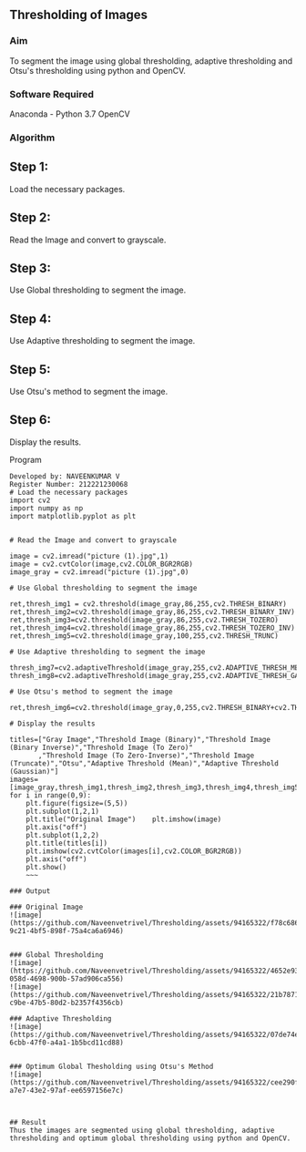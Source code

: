 ## Thresholding of Images
### Aim
To segment the image using global thresholding, adaptive thresholding and Otsu's thresholding using python and OpenCV.

### Software Required
Anaconda - Python 3.7
OpenCV
### Algorithm
## Step 1:
Load the necessary packages.

## Step 2:
Read the Image and convert to grayscale.

## Step 3:
Use Global thresholding to segment the image.

## Step 4:
Use Adaptive thresholding to segment the image.

## Step 5:
Use Otsu's method to segment the image.

## Step 6:
Display the results.

Program
~~~
Developed by: NAVEENKUMAR V
Register Number: 212221230068
# Load the necessary packages
import cv2
import numpy as np
import matplotlib.pyplot as plt


# Read the Image and convert to grayscale

image = cv2.imread("picture (1).jpg",1)
image = cv2.cvtColor(image,cv2.COLOR_BGR2RGB)
image_gray = cv2.imread("picture (1).jpg",0)

# Use Global thresholding to segment the image

ret,thresh_img1 = cv2.threshold(image_gray,86,255,cv2.THRESH_BINARY)
ret,thresh_img2=cv2.threshold(image_gray,86,255,cv2.THRESH_BINARY_INV)
ret,thresh_img3=cv2.threshold(image_gray,86,255,cv2.THRESH_TOZERO)
ret,thresh_img4=cv2.threshold(image_gray,86,255,cv2.THRESH_TOZERO_INV)
ret,thresh_img5=cv2.threshold(image_gray,100,255,cv2.THRESH_TRUNC)

# Use Adaptive thresholding to segment the image

thresh_img7=cv2.adaptiveThreshold(image_gray,255,cv2.ADAPTIVE_THRESH_MEAN_C,cv2.THRESH_BINARY,11,2)
thresh_img8=cv2.adaptiveThreshold(image_gray,255,cv2.ADAPTIVE_THRESH_GAUSSIAN_C,cv2.THRESH_BINARY,11,2)

# Use Otsu's method to segment the image 

ret,thresh_img6=cv2.threshold(image_gray,0,255,cv2.THRESH_BINARY+cv2.THRESH_OTSU)

# Display the results

titles=["Gray Image","Threshold Image (Binary)","Threshold Image (Binary Inverse)","Threshold Image (To Zero)"
       ,"Threshold Image (To Zero-Inverse)","Threshold Image (Truncate)","Otsu","Adaptive Threshold (Mean)","Adaptive Threshold (Gaussian)"]
images=[image_gray,thresh_img1,thresh_img2,thresh_img3,thresh_img4,thresh_img5,thresh_img6,thresh_img7,thresh_img8]
for i in range(0,9):
    plt.figure(figsize=(5,5))
    plt.subplot(1,2,1)
    plt.title("Original Image")    plt.imshow(image)
    plt.axis("off")
    plt.subplot(1,2,2)
    plt.title(titles[i])
    plt.imshow(cv2.cvtColor(images[i],cv2.COLOR_BGR2RGB))
    plt.axis("off")
    plt.show()
    ~~~
    
### Output

### Original Image
![image](https://github.com/Naveenvetrivel/Thresholding/assets/94165322/f78c686f-9c21-4bf5-898f-75a4ca6a6946)


### Global Thresholding
![image](https://github.com/Naveenvetrivel/Thresholding/assets/94165322/4652e939-058d-4698-900b-57ad906ca556)
![image](https://github.com/Naveenvetrivel/Thresholding/assets/94165322/21b78712-c9be-47b5-80d2-b2357f4356cb)

### Adaptive Thresholding
![image](https://github.com/Naveenvetrivel/Thresholding/assets/94165322/07de74ed-6cbb-47f0-a4a1-1b5bcd11cd88)


### Optimum Global Thesholding using Otsu's Method
![image](https://github.com/Naveenvetrivel/Thresholding/assets/94165322/cee290fb-a7e7-43e2-97af-ee6597156e7c)



## Result
Thus the images are segmented using global thresholding, adaptive thresholding and optimum global thresholding using python and OpenCV.

